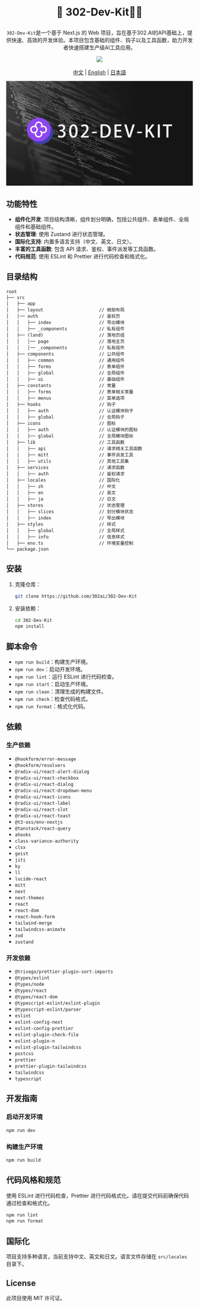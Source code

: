 # <p align="center">🤖 302-Dev-Kit🚀✨</p>

<p align="center"><code>302-Dev-Kit</code>是一个基于 Next.js 的 Web 项目，旨在基于302.AI的API基础上，提供快速、高效的开发体验。本项目包含基础的组件、钩子以及工具函数，助力开发者快速搭建生产级AI工具应用。</p>

<p align="center"><a href="https://302.ai/" target="blank"><img src="https://file.302ai.cn/gpt/imgs/github/302_badge.png" /></a></p >

<p align="center"><a href="README_zh.md">中文</a> | <a href="README.md">English</a> | <a href="README_ja.md">日本語</a></p>

![](public//images/global//DEV-KIT.png)
## 功能特性

- **组件化开发**: 项目结构清晰，组件划分明确，包括公共组件、表单组件、全局组件和基础组件。
- **状态管理**: 使用 Zustand 进行状态管理。
- **国际化支持**: 内置多语言支持（中文、英文、日文）。
- **丰富的工具函数**: 包含 API 请求、鉴权、事件派发等工具函数。
- **代码规范**: 使用 ESLint 和 Prettier 进行代码检查和格式化。

## 目录结构

```plaintext
root
├── src
│   ├── app
│   ├── layout                     // 根部布局
│   │── auth                       // 鉴权页
│   │   ├── index                  // 导出模块
│   │   ├── _components            // 私有组件
│   ├── (land)                     // 落地页组
│   │   │── page                   // 落地主页
│   │   │── _components            // 私有组件
│   ├── components                 // 公共组件
│   │   ├── common                 // 通用组件
│   │   ├── forms                  // 表单组件
│   │   ├── global                 // 全局组件
│   │   ├── ui                     // 基础组件
│   ├── constants                  // 常量
│   │   ├── forms                  // 表单相关常量
│   │   ├── menus                  // 菜单选项
│   ├── hooks                      // 钩子
│   │   ├── auth                   // 认证模块钩子
│   │   ├── global                 // 全局钩子
│   ├── icons                      // 图标
│   │   ├── auth                   // 认证模块的图标
│   │   ├── global                 // 全局模块图标
│   ├── lib                        // 工具函数
│   │   ├── api                    // 请求相关工具函数
│   │   ├── mitt                   // 事件派发工具
│   │   ├── utils                  // 其他工具集
│   ├── services                   // 请求函数
│   │   ├── auth                   // 鉴权请求
│   ├── locales                    // 国际化
│   │   ├── zh                     // 中文
│   │   ├── en                     // 英文
│   │   ├── ja                     // 日文
│   ├── stores                     // 状态管理
│   │   ├── slices                 // 划分模块状态
│   │   ├── index                  // 导出模块
│   ├── styles                     // 样式
│   │   ├── global                 // 全局样式
│   │   ├── info                   // 信息样式
│   ├── env.ts                     // 环境变量控制
└── package.json
```

## 安装

1. 克隆仓库：

   ```bash
   git clone https://github.com/302ai/302-Dev-Kit
   ```

2. 安装依赖：

   ```bash
   cd 302-Dev-Kit
   npm install
   ```

## 脚本命令

- `npm run build`：构建生产环境。
- `npm run dev`：启动开发环境。
- `npm run lint`：运行 ESLint 进行代码检查。
- `npm run start`：启动生产环境。
- `npm run clean`：清理生成的构建文件。
- `npm run check`：检查代码格式。
- `npm run format`：格式化代码。

## 依赖

### 生产依赖

- `@hookform/error-message`
- `@hookform/resolvers`
- `@radix-ui/react-alert-dialog`
- `@radix-ui/react-checkbox`
- `@radix-ui/react-dialog`
- `@radix-ui/react-dropdown-menu`
- `@radix-ui/react-icons`
- `@radix-ui/react-label`
- `@radix-ui/react-slot`
- `@radix-ui/react-toast`
- `@t3-oss/env-nextjs`
- `@tanstack/react-query`
- `ahooks`
- `class-variance-authority`
- `clsx`
- `geist`
- `jiti`
- `ky`
- `ll`
- `lucide-react`
- `mitt`
- `next`
- `next-themes`
- `react`
- `react-dom`
- `react-hook-form`
- `tailwind-merge`
- `tailwindcss-animate`
- `zod`
- `zustand`

### 开发依赖

- `@trivago/prettier-plugin-sort-imports`
- `@types/eslint`
- `@types/node`
- `@types/react`
- `@types/react-dom`
- `@typescript-eslint/eslint-plugin`
- `@typescript-eslint/parser`
- `eslint`
- `eslint-config-next`
- `eslint-config-prettier`
- `eslint-plugin-check-file`
- `eslint-plugin-n`
- `eslint-plugin-tailwindcss`
- `postcss`
- `prettier`
- `prettier-plugin-tailwindcss`
- `tailwindcss`
- `typescript`

## 开发指南

### 启动开发环境

```bash
npm run dev
```

### 构建生产环境

```bash
npm run build
```

## 代码风格和规范

使用 ESLint 进行代码检查，Prettier 进行代码格式化。请在提交代码前确保代码通过检查和格式化。

```bash
npm run lint
npm run format
```

## 国际化

项目支持多种语言，当前支持中文、英文和日文。语言文件存储在 `src/locales` 目录下。

## License

此项目使用 MIT 许可证。
